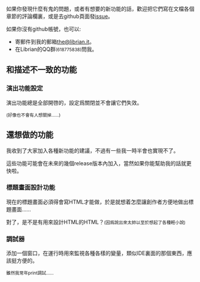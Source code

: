 如果你發現什麼有鬼的問題，或者有想要的新功能的話，歡迎把它們寫在文檔各個章節的評論欄裏，或是去github頁面發[issue](https://github.com/RimoChan/Librian/issues)。

如果你沒有github帳號，也可以: 

+ 寄郵件到我的郵箱[the@librian.it](mailto:the@librian.it)。
+ 在Librian的QQ群<small>(618775838)</small>問我。

## 和描述不一致的功能

### 演出功能設定

演出功能總是全部開啓的，設定爲關閉並不會讓它們失效。

<small>(好像也不會有人想關掉……)</small>

## 還想做的功能

我收到了大家加入各種新功能的建議，不過有一些我一時半會也實現不了。

這些功能可能會在未來的幾個release版本內加入，當然如果你能幫助我的話就更快啦。

### 標題畫面設計功能

現在的標題畫面必須得會寫HTML才能做，於是就想着怎麼讓創作者方便地做出標題畫面……

對了，是不是有用來設計HTML的HTML？<small>(因爲說出來太帥以至於想起了各種輕小說)</small>

### 調試器

添加一個窗口，在運行時用來監視各種各樣的變量，類似IDE裏面的那個東西，應該挺方便的。

<small>雖然我常年print調試……</small>
